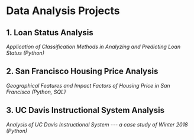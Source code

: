 # Data Analysis Projects

## 1. Loan Status Analysis
_Application of Classification Methods in Analyzing and Predicting Loan Status (Python)_

## 2. San Francisco Housing Price Analysis

_Geographical Features and Impact Factors of Housing Price in San Francisco (Python, SQL)_

## 3. UC Davis Instructional System Analysis

_Analysis of UC Davis Instructional System --- a case study of Winter 2018 (Python)_
